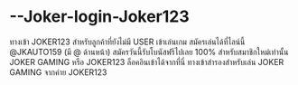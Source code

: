 # --Joker-login-Joker123
ทางเข้า JOKER123 สำหรับลูกค้าที่ยังไม่มี USER เข้าเล่นเกม สมัครเล่นได้ที่ไลน์นี้ @JKAUTO159 (มี @ ด้านหน้า) สมัครวันนี้รับโบนัสฟรีไปเลย 100% สำหรับสมาชิกใหม่เท่านั้น JOKER GAMING หรือ JOKER123 ล็อคอินเข้าได้จากที่นี่ ทางเข้าสำรองสำหรับเล่น JOKER GAMING จากค่าย JOKER123
